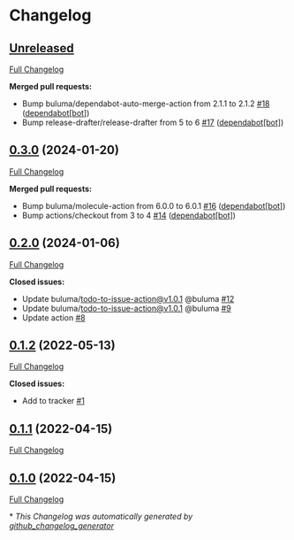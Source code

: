 # Changelog

## [Unreleased](https://github.com/buluma/ansible-role-mediawiki/tree/HEAD)

[Full Changelog](https://github.com/buluma/ansible-role-mediawiki/compare/0.3.0...HEAD)

**Merged pull requests:**

- Bump buluma/dependabot-auto-merge-action from 2.1.1 to 2.1.2 [\#18](https://github.com/buluma/ansible-role-mediawiki/pull/18) ([dependabot[bot]](https://github.com/apps/dependabot))
- Bump release-drafter/release-drafter from 5 to 6 [\#17](https://github.com/buluma/ansible-role-mediawiki/pull/17) ([dependabot[bot]](https://github.com/apps/dependabot))

## [0.3.0](https://github.com/buluma/ansible-role-mediawiki/tree/0.3.0) (2024-01-20)

[Full Changelog](https://github.com/buluma/ansible-role-mediawiki/compare/0.2.0...0.3.0)

**Merged pull requests:**

- Bump buluma/molecule-action from 6.0.0 to 6.0.1 [\#16](https://github.com/buluma/ansible-role-mediawiki/pull/16) ([dependabot[bot]](https://github.com/apps/dependabot))
- Bump actions/checkout from 3 to 4 [\#14](https://github.com/buluma/ansible-role-mediawiki/pull/14) ([dependabot[bot]](https://github.com/apps/dependabot))

## [0.2.0](https://github.com/buluma/ansible-role-mediawiki/tree/0.2.0) (2024-01-06)

[Full Changelog](https://github.com/buluma/ansible-role-mediawiki/compare/0.1.2...0.2.0)

**Closed issues:**

- Update buluma/todo-to-issue-action@v1.0.1 @buluma [\#12](https://github.com/buluma/ansible-role-mediawiki/issues/12)
- Update buluma/todo-to-issue-action@v1.0.1 @buluma [\#9](https://github.com/buluma/ansible-role-mediawiki/issues/9)
- Update action [\#8](https://github.com/buluma/ansible-role-mediawiki/issues/8)

## [0.1.2](https://github.com/buluma/ansible-role-mediawiki/tree/0.1.2) (2022-05-13)

[Full Changelog](https://github.com/buluma/ansible-role-mediawiki/compare/0.1.1...0.1.2)

**Closed issues:**

- Add to tracker [\#1](https://github.com/buluma/ansible-role-mediawiki/issues/1)

## [0.1.1](https://github.com/buluma/ansible-role-mediawiki/tree/0.1.1) (2022-04-15)

[Full Changelog](https://github.com/buluma/ansible-role-mediawiki/compare/0.1.0...0.1.1)

## [0.1.0](https://github.com/buluma/ansible-role-mediawiki/tree/0.1.0) (2022-04-15)

[Full Changelog](https://github.com/buluma/ansible-role-mediawiki/compare/aeb43e241907d27a02325ced7c62aef12c296647...0.1.0)



\* *This Changelog was automatically generated by [github_changelog_generator](https://github.com/github-changelog-generator/github-changelog-generator)*
